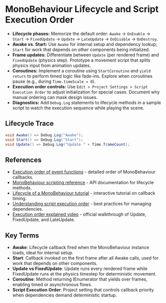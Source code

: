 # MonoBehaviour Lifecycle and Script Execution Order
- **Lifecycle phases:** Memorize the default order: `Awake` → `OnEnable` → `Start` → `FixedUpdate` → `Update` → `LateUpdate` → `OnDisable` → `OnDestroy`.
- **Awake vs. Start:** Use `Awake` for internal setup and dependency lookup; `Start` for work that depends on other components being initialized.
- **Frame updates:** Differentiate between `Update` (per rendered frame) and `FixedUpdate` (physics step). Prototype a movement script that splits physics input from animation updates.
- **Coroutines:** Implement a coroutine using `StartCoroutine` and `yield return` to perform timed logic like fade-ins. Explore when coroutines pause (e.g., during `Time.timeScale = 0`).
- **Execution order controls:** Use `Edit > Project Settings > Script Execution Order` to adjust initialization for special cases. Document why manual ordering can mask design issues.
- **Diagnostics:** Add `Debug.Log` statements to lifecycle methods in a sample script to watch the execution sequence while playing the scene.

## Lifecycle Trace
```csharp
void Awake() => Debug.Log("Awake");
void Start() => Debug.Log("Start");
void Update() => Debug.Log("Update " + Time.frameCount);
```






## References
- [Execution order of event functions](https://docs.unity3d.com/Manual/ExecutionOrder.html) - detailed order of MonoBehaviour callbacks.
- [MonoBehaviour scripting reference](https://docs.unity3d.com/ScriptReference/MonoBehaviour.html) - API documentation for lifecycle methods.
- [Lifecycle of a MonoBehaviour tutorial](https://learn.unity.com/tutorial/lifecycle-of-a-mono-behaviour) - interactive tutorial on callback timing.
- [Understanding script execution order](https://blog.unity.com/engine-platform/understanding-script-execution-order) - best practices for managing dependencies.
- [Execution order explained video](https://www.youtube.com/watch?v=Mut_u40Sqz4) - official walkthrough of Update, FixedUpdate, and LateUpdate.
## Key Terms
- **Awake**: Lifecycle callback fired when the MonoBehaviour instance loads, ideal for internal setup.
- **Start**: Callback invoked on the first frame after all Awake calls, used for work that depends on other components.
- **Update vs FixedUpdate**: Update runs every rendered frame while FixedUpdate runs at the physics timestep for deterministic movement.
- **Coroutine**: Method returning IEnumerator that yields over frames, enabling timed or asynchronous flows.
- **Script Execution Order**: Project setting that controls callback priority when dependencies demand deterministic startup.
